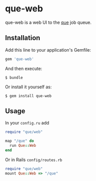 # que-web

que-web is a web UI to the [que](https://github.com/chanks/que) job queue.

## Installation

Add this line to your application's Gemfile:

```ruby
gem 'que-web'
```

And then execute:

    $ bundle

Or install it yourself as:

    $ gem install que-web

## Usage

In your `config.ru` add

```ruby
require "que/web"

map "/que" do
  run Que::Web
end
```

Or in Rails `config/routes.rb`

```ruby
require "que/web"
mount Que::Web => "/que"
```
